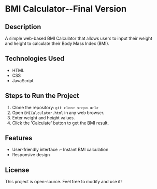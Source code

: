 # BMI Calculator--Final Version

## Description
A simple web-based BMI Calculator that allows users to input their weight and height to calculate their Body Mass Index (BMI).

## Technologies Used
- HTML
- CSS
- JavaScript

## Steps to Run the Project
1. Clone the repository: `git clone <repo-url>`
2. Open `BMICalculator.html` in any web browser.
3. Enter weight and height values.
4. Click the 'Calculate' button to get the BMI result.

## Features
- User-friendly interface
:- Instant BMI calculation
- Responsive design

## License
This project is open-source. Feel free to modify and use it!
